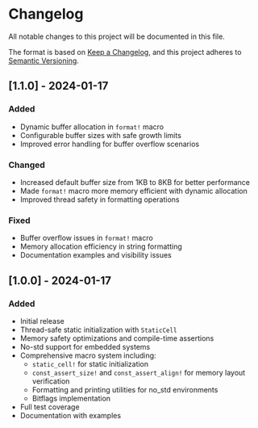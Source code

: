 # Changelog

All notable changes to this project will be documented in this file.

The format is based on [Keep a Changelog](https://keepachangelog.com/en/1.0.0/),
and this project adheres to [Semantic Versioning](https://semver.org/spec/v2.0.0.html).

## [1.1.0] - 2024-01-17

### Added
- Dynamic buffer allocation in `format!` macro
- Configurable buffer sizes with safe growth limits
- Improved error handling for buffer overflow scenarios

### Changed
- Increased default buffer size from 1KB to 8KB for better performance
- Made `format!` macro more memory efficient with dynamic allocation
- Improved thread safety in formatting operations

### Fixed
- Buffer overflow issues in `format!` macro
- Memory allocation efficiency in string formatting
- Documentation examples and visibility issues

## [1.0.0] - 2024-01-17

### Added
- Initial release
- Thread-safe static initialization with `StaticCell`
- Memory safety optimizations and compile-time assertions
- No-std support for embedded systems
- Comprehensive macro system including:
  - `static_cell!` for static initialization
  - `const_assert_size!` and `const_assert_align!` for memory layout verification
  - Formatting and printing utilities for no_std environments
  - Bitflags implementation
- Full test coverage
- Documentation with examples
